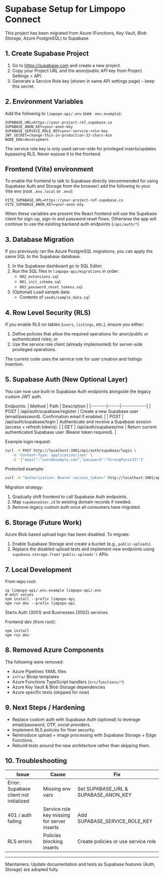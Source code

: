 # Supabase Setup for Limpopo Connect

This project has been migrated from Azure (Functions, Key Vault, Blob Storage, Azure PostgreSQL) to Supabase.

## 1. Create Supabase Project
1. Go to https://supabase.com and create a new project.
2. Copy your Project URL and the anon/public API key from Project Settings > API.
3. Generate a Service Role key (shown in same API settings page) – keep this secret.

## 2. Environment Variables
Add the following to `limpopo-api/.env` (see `.env.example`):
```
SUPABASE_URL=https://your-project-ref.supabase.co
SUPABASE_ANON_KEY=your-anon-key
SUPABASE_SERVICE_ROLE_KEY=your-service-role-key
JWT_SECRET=change-this-in-production-32-chars-min
NODE_ENV=development
```

The service role key is only used server-side for privileged inserts/updates bypassing RLS. Never expose it to the frontend.

Frontend (Vite) environment
--------------------------------
To enable the frontend to talk to Supabase directly (recommended for using Supabase Auth and Storage from the browser) add the following to your Vite env (root `.env.local` or `.env`):

```
VITE_SUPABASE_URL=https://your-project-ref.supabase.co
VITE_SUPABASE_ANON_KEY=your-anon-key
```

When these variables are present the React frontend will use the Supabase client for sign-up, sign-in and password reset flows. Otherwise the app will continue to use the existing backend auth endpoints (`/api/auth/*`).

## 3. Database Migration
If you previously ran the Azure PostgreSQL migrations, you can apply the same SQL to the Supabase database.

1. In the Supabase dashboard go to SQL Editor.
2. Run the SQL files in `limpopo-api/migrations` in order:
   - `002_extensions.sql`
   - `001_init_schema.sql`
   - `003_password_reset_tokens.sql`
3. (Optional) Load sample data:
   - Contents of `seeds/sample_data.sql`

## 4. Row Level Security (RLS)
If you enable RLS on tables (`users`, `listings`, etc.), ensure you either:
1. Define policies that allow the required operations for anon/public or authenticated roles; or
2. Use the service role client (already implemented) for server-side privileged operations.

The current code uses the service role for user creation and listings insertion.

## 5. Supabase Auth (New Optional Layer)

You can now use built-in Supabase Auth endpoints alongside the legacy custom JWT auth.

Endpoints:
| Method | Path | Description |
|--------|------|-------------|
| POST | /api/auth/supabase/register | Create a new Supabase user (email/password). Confirmation email if enabled. |
| POST | /api/auth/supabase/login | Authenticate and receive a Supabase session (access + refresh tokens). |
| GET  | /api/auth/supabase/me | Return current authenticated Supabase user (Bearer token required). |

Example login request:
```bash
curl -X POST http://localhost:3001/api/auth/supabase/login \
   -H 'Content-Type: application/json' \
   -d '{"email":"user@example.com","password":"StrongPass123!"}'
```

Protected example:
```bash
curl -H "Authorization: Bearer <access_token>" http://localhost:3001/api/auth/supabase/me
```

Migration strategy:
1. Gradually shift frontend to call Supabase Auth endpoints.
2. Map `supabaseUser.id` to existing domain records if needed.
3. Remove legacy custom auth once all consumers have migrated.

## 6. Storage (Future Work)
Azure Blob based upload logic has been disabled. To migrate:
1. Enable Supabase Storage and create a bucket (e.g., `public-uploads`).
2. Replace the disabled upload tests and implement new endpoints using `supabase.storage.from('public-uploads')` APIs.

## 7. Local Development
From repo root:
```
cp limpopo-api/.env.example limpopo-api/.env
# edit values
npm install --prefix limpopo-api
npm run dev --prefix limpopo-api
```
Starts Auth (3001) and Businesses (3002) services.

Frontend dev (from root):
```
npm install
npm run dev
```

## 8. Removed Azure Components
The following were removed:
- Azure Pipelines YAML files
- `infra/` Bicep templates
- Azure Functions TypeScript handlers (`src/functions/*`)
- Azure Key Vault & Blob Storage dependencies
- Azure specific tests (skipped for now)

## 9. Next Steps / Hardening
- Replace custom auth with Supabase Auth (optional) to leverage email/password, OTP, social providers.
- Implement RLS policies for finer security.
- Reintroduce upload + image processing with Supabase Storage + Edge Functions.
- Rebuild tests around the new architecture rather than skipping them.

## 10. Troubleshooting
| Issue | Cause | Fix |
|-------|-------|-----|
| Error: Supabase client not initialized | Missing env vars | Set SUPABASE_URL & SUPABASE_ANON_KEY |
| 401 / auth failing | Service role key missing for server inserts | Add SUPABASE_SERVICE_ROLE_KEY |
| RLS errors | Policies blocking inserts | Create policies or use service role |

---
Maintainers: Update documentation and tests as Supabase features (Auth, Storage) are adopted fully.
